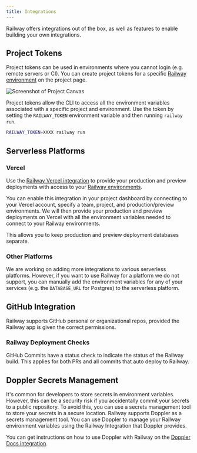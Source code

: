 ```yaml
---
title: Integrations
---
```


Railway offers integrations out of the box, as well as features to enable building your own integrations.

## Project Tokens

Project tokens can be used in environments where you cannot login (e.g. remote
servers or CI). You can create project tokens for a specific [Railway
environment](/referece/environments) on the project page.

<Image src="https://res.cloudinary.com/railway/image/upload/v1644622499/docs/projecttokens_lwjgat.png"
alt="Screenshot of Project Canvas"
layout="responsive"
width={1377} height={823} quality={100} />

Project tokens allow the CLI to access all the environment variables associated
with a specific project and environment. Use the token by setting the
`RAILWAY_TOKEN` environment variable and then running `railway run`.

```bash
RAILWAY_TOKEN=XXXX railway run
```

## Serverless Platforms

### Vercel

Use the <a href="https://vercel.com/changelog/railway-integration-postgres-redis-mysql" target="_blank">Railway Vercel
integration</a> to provide your production and preview deployments with access to your [Railway
environments](/develop/environments).

You can enable this integration in your project dashboard by connecting
to your Vercel account, specify a team, project, and production/preview
environments. We will then provide your production and preview deployments on Vercel
with all the environment variables needed to connect to your Railway
environments.

This allows you to keep production and preview deployment databases separate.

### Other Platforms

We are working on adding more integrations to various serverless platforms.
However, if you want to use Railway for a platform we do not support, you can
manually add the environment variables for any of your services (e.g. the `DATABASE_URL`
for Postgres) to the serverless platform.

## GitHub Integration

Railway supports GitHub personal or organizational repos, provided the Railway app is given the correct permissions.

### Railway Deployment Checks

GitHub Commits have a status check to indicate the status of the Railway build. This applies for both PRs and all commits that auto deploy to Railway.

## Doppler Secrets Management

It's common for developers to store secrets in environment variables. However, this can be a security risk if you accidentally commit your secrets to a public repository. To avoid this, you can use a secrets management tool to store your secrets in a secure location. Railway supports Doppler as a secrets management tool. You can use Doppler to manage your Railway environment variables using the Railway Integration that Doppler provides.

You can get instructions on how to use Doppler with Railway on the <a href="https://docs.doppler.com/docs/railway" target="_blank">Doppler Docs
integration</a>.
